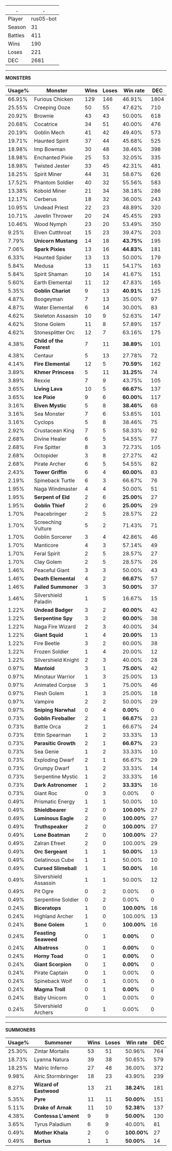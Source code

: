 .|.
|-|-
Player|rus05-bot
Season|31
Battles|411
Wins|190
Loses|221
DEC|2681

---
**MONSTERS**

Usage%|Monster|Wins|Loses|Win rate|DEC|
-|-|-|-|-|-|
66.91%|Furious Chicken|129|146|46.91%|1804|
25.55%|Creeping Ooze|50|55|47.62%|710|
20.92%|Brownie|43|43|50.00%|618|
20.68%|Cocatrice|34|51|40.00%|476|
20.19%|Goblin Mech|41|42|49.40%|573|
19.71%|Haunted Spirit|37|44|45.68%|525|
18.98%|Imp Bowman|30|48|38.46%|398|
18.98%|Enchanted Pixie|25|53|32.05%|335|
18.98%|Twisted Jester|33|45|42.31%|481|
18.25%|Spirit Miner|44|31|58.67%|626|
17.52%|Phantom Soldier|40|32|55.56%|583|
13.38%|Kobold Miner|21|34|38.18%|286|
12.17%|Cerberus|18|32|36.00%|243|
10.95%|Undead Priest|22|23|48.89%|320|
10.71%|Javelin Thrower|20|24|45.45%|293|
10.46%|Wood Nymph|23|20|53.49%|350|
9.25%|Elven Cutthroat|15|23|39.47%|203|
7.79%|**Unicorn Mustang**|14|18|**43.75%**|195|
7.06%|**Spark Pixies**|13|16|**44.83%**|181|
6.33%|Haunted Spider|13|13|50.00%|179|
5.84%|Medusa|13|11|54.17%|163|
5.84%|Spirit Shaman|10|14|41.67%|151|
5.60%|Earth Elemental|11|12|47.83%|165|
5.35%|**Goblin Chariot**|9|13|**40.91%**|125|
4.87%|Boogeyman|7|13|35.00%|97|
4.87%|Water Elemental|6|14|30.00%|83|
4.62%|Skeleton Assassin|10|9|52.63%|147|
4.62%|Stone Golem|11|8|57.89%|157|
4.62%|Stonesplitter Orc|12|7|63.16%|175|
4.38%|**Child of the Forest**|7|11|**38.89%**|101|
4.38%|Centaur|5|13|27.78%|72|
4.14%|**Fire Elemental**|12|5|**70.59%**|162|
3.89%|**Khmer Princess**|5|11|**31.25%**|74|
3.89%|Rexxie|7|9|43.75%|105|
3.65%|**Living Lava**|10|5|**66.67%**|137|
3.65%|**Ice Pixie**|9|6|**60.00%**|117|
3.16%|**Elven Mystic**|5|8|**38.46%**|68|
3.16%|Sea Monster|7|6|53.85%|101|
3.16%|Cyclops|5|8|38.46%|75|
2.92%|Crustacean King|7|5|58.33%|92|
2.68%|Divine Healer|6|5|54.55%|77|
2.68%|Fire Spitter|8|3|72.73%|105|
2.68%|Octopider|3|8|27.27%|42|
2.68%|Pirate Archer|6|5|54.55%|82|
2.43%|**Tower Griffin**|6|4|**60.00%**|83|
2.19%|Spineback Turtle|6|3|66.67%|76|
1.95%|Naga Windmaster|4|4|50.00%|51|
1.95%|**Serpent of Eld**|2|6|**25.00%**|27|
1.95%|**Goblin Thief**|2|6|**25.00%**|29|
1.70%|Peacebringer|2|5|28.57%|22|
1.70%|Screeching Vulture|5|2|71.43%|71|
1.70%|Goblin Sorcerer|3|4|42.86%|46|
1.70%|Manticore|4|3|57.14%|49|
1.70%|Feral Spirit|2|5|28.57%|27|
1.70%|Clay Golem|2|5|28.57%|26|
1.46%|Peaceful Giant|3|3|50.00%|43|
1.46%|**Death Elemental**|4|2|**66.67%**|57|
1.46%|**Failed Summoner**|3|3|**50.00%**|37|
1.46%|Silvershield Paladin|1|5|16.67%|15|
1.22%|**Undead Badger**|3|2|**60.00%**|42|
1.22%|**Serpentine Spy**|3|2|**60.00%**|38|
1.22%|Naga Fire Wizard|2|3|40.00%|34|
1.22%|**Giant Squid**|1|4|**20.00%**|13|
1.22%|Fire Beetle|3|2|60.00%|38|
1.22%|Frozen Soldier|1|4|20.00%|12|
1.22%|Silvershield Knight|2|3|40.00%|28|
0.97%|**Mantoid**|3|1|**75.00%**|42|
0.97%|Minotaur Warrior|1|3|25.00%|13|
0.97%|Animated Corpse|3|1|75.00%|46|
0.97%|Flesh Golem|1|3|25.00%|18|
0.97%|Vampire|2|2|50.00%|29|
0.97%|**Sniping Narwhal**|0|4|**0.00%**|0|
0.73%|**Goblin Fireballer**|2|1|**66.67%**|23|
0.73%|Battle Orca|2|1|66.67%|24|
0.73%|Ettin Spearman|1|2|33.33%|13|
0.73%|**Parasitic Growth**|2|1|**66.67%**|23|
0.73%|Sea Genie|1|2|33.33%|10|
0.73%|Exploding Dwarf|2|1|66.67%|29|
0.73%|Grumpy Dwarf|1|2|33.33%|14|
0.73%|Serpentine Mystic|1|2|33.33%|16|
0.73%|**Dark Astronomer**|1|2|**33.33%**|16|
0.73%|Giant Roc|0|3|0.00%|0|
0.49%|Prismatic Energy|1|1|50.00%|10|
0.49%|**Shieldbearer**|2|0|**100.00%**|27|
0.49%|**Luminous Eagle**|2|0|**100.00%**|27|
0.49%|**Truthspeaker**|2|0|**100.00%**|27|
0.49%|**Lone Boatman**|2|0|**100.00%**|27|
0.49%|Zalran Efreet|2|0|100.00%|29|
0.49%|**Orc Sergeant**|1|1|**50.00%**|13|
0.49%|Gelatinous Cube|1|1|50.00%|10|
0.49%|**Cursed Slimeball**|1|1|**50.00%**|16|
0.49%|Silvershield Assassin|1|1|50.00%|12|
0.49%|Pit Ogre|0|2|0.00%|0|
0.49%|Serpentine Soldier|0|2|0.00%|0|
0.24%|**Biceratops**|1|0|**100.00%**|16|
0.24%|Highland Archer|1|0|100.00%|13|
0.24%|**Bone Golem**|1|0|**100.00%**|16|
0.24%|**Feasting Seaweed**|0|1|**0.00%**|0|
0.24%|**Albatross**|0|1|**0.00%**|0|
0.24%|**Horny Toad**|0|1|**0.00%**|0|
0.24%|**Giant Scorpion**|0|1|**0.00%**|0|
0.24%|Pirate Captain|0|1|0.00%|0|
0.24%|Spineback Wolf|0|1|0.00%|0|
0.24%|**Magma Troll**|0|1|**0.00%**|0|
0.24%|Baby Unicorn|0|1|0.00%|0|
0.24%|Silvershield Archers|0|1|0.00%|0|

---
**SUMMONERS**

Usage%|Summoner|Wins|Loses|Win rate|DEC|
-|-|-|-|-|-|
25.30%|Zintar Mortalis|53|51|50.96%|764|
18.73%|Lyanna Natura|39|38|50.65%|579|
18.25%|Malric Inferno|27|48|36.00%|372|
9.98%|Alric Stormbringer|18|23|43.90%|239|
8.27%|**Wizard of Eastwood**|13|21|**38.24%**|181|
5.35%|**Pyre**|11|11|**50.00%**|151|
5.11%|**Drake of Arnak**|11|10|**52.38%**|137|
4.38%|**Contessa L'ament**|9|9|**50.00%**|130|
3.65%|Tyrus Paladium|6|9|40.00%|81|
0.49%|**Mother Khala**|2|0|**100.00%**|27|
0.49%|**Bortus**|1|1|**50.00%**|14|
